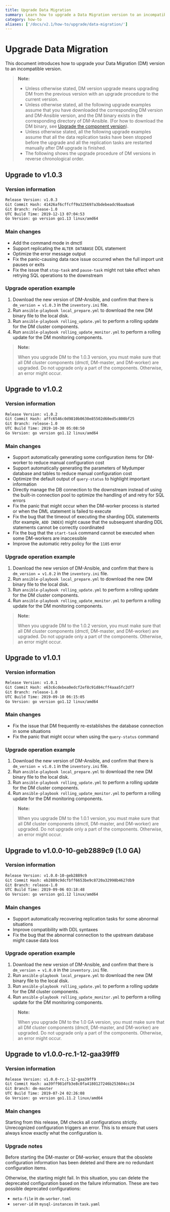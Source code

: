 ```yaml
---
title: Upgrade Data Migration
summary: Learn how to upgrade a Data Migration version to an incompatible version.
category: how-to
aliases: ['/docs/v2.1/how-to/upgrade/data-migration/']
---
```


# Upgrade Data Migration

This document introduces how to upgrade your Data Migration (DM) version to an incompatible version.

> **Note:**
>
> - Unless otherwise stated, DM version upgrade means upgrading DM from the previous version with an upgrade procedure to the current version.
> - Unless otherwise stated, all the following upgrade examples assume that you have downloaded the corresponding DM version and DM-Ansible version, and the DM binary exists in the corresponding directory of DM-Ansible. (For how to download the DM binary, see [Upgrade the component version](/v2.1/reference/tools/data-migration/cluster-operations.md#upgrade-the-component-version)).
> - Unless otherwise stated, all the following upgrade examples assume that all the data replication tasks have been stopped before the upgrade and all the replication tasks are restarted manually after DM upgrade is finished.
> - The following shows the upgrade procedure of DM versions in reverse chronological order.

## Upgrade to v1.0.3

### Version information

```bash
Release Version: v1.0.3
Git Commit Hash: 41426af6cffcff9a325697a3bdebeadc9baa8aa6
Git Branch: release-1.0
UTC Build Time: 2019-12-13 07:04:53
Go Version: go version go1.13 linux/amd64
```

### Main changes

- Add the command mode in dmctl
- Support replicating the `ALTER DATABASE` DDL statement
- Optimize the error message output
- Fix the panic-causing data race issue occurred when the full import unit pauses or exits
- Fix the issue that `stop-task` and `pause-task` might not take effect when retrying SQL operations to the downstream

### Upgrade operation example

1. Download the new version of DM-Ansible, and confirm that there is `dm_version = v1.0.3` in the `inventory.ini` file.
2. Run `ansible-playbook local_prepare.yml` to download the new DM binary file to the local disk.
3. Run `ansible-playbook rolling_update.yml` to perform a rolling update for the DM cluster components.
4. Run `ansible-playbook rolling_update_monitor.yml` to perform a rolling update for the DM monitoring components.

> **Note:**
>
> When you upgrade DM to the 1.0.3 version, you must make sure that all DM cluster components (dmctl, DM-master, and DM-worker) are upgraded. Do not upgrade only a part of the components. Otherwise, an error might occur.

## Upgrade to v1.0.2

### Version information

```bash
Release Version: v1.0.2
Git Commit Hash: affc6546c0d9810b0630e85502d60ed5c800bf25
Git Branch: release-1.0
UTC Build Time: 2019-10-30 05:08:50
Go Version: go version go1.12 linux/amd64
```

### Main changes

- Support automatically generating some configuration items for DM-worker to reduce manual configuration cost
- Support automatically generating the parameters of Mydumper database and tables to reduce manual configuration cost
- Optimize the default output of `query-status` to highlight important information
- Directly manage the DB connection to the downstream instead of using the built-in connection pool to optimize the handling of and retry for SQL errors
- Fix the panic that might occur when the DM-worker process is started or when the DML statement is failed to execute
- Fix the bug that the timeout of executing the sharding DDL statements (for example, `ADD INDEX`) might cause that the subsequent sharding DDL statements cannot be correctly coordinated
- Fix the bug that the `start-task` command cannot be executed when some DM-workers are inaccessible
- Improve the automatic retry policy for the `1105` error

### Upgrade operation example

1. Download the new version of DM-Ansible, and confirm that there is `dm_version = v1.0.2` in the `inventory.ini` file.
2. Run `ansible-playbook local_prepare.yml` to download the new DM binary file to the local disk.
3. Run `ansible-playbook rolling_update.yml` to perform a rolling update for the DM cluster components.
4. Run `ansible-playbook rolling_update_monitor.yml` to perform a rolling update for the DM monitoring components.

> **Note:**
>
> When you upgrade DM to the 1.0.2 version, you must make sure that all DM cluster components (dmctl, DM-master, and DM-worker) are upgraded. Do not upgrade only a part of the components. Otherwise, an error might occur.

## Upgrade to v1.0.1

### Version information

```bash
Release Version: v1.0.1
Git Commit Hash: e63c6cdebea0edcf2ef8c91d84cff4aaa5fc2df7
Git Branch: release-1.0
UTC Build Time: 2019-09-10 06:15:05
Go Version: go version go1.12 linux/amd64
```

### Main changes

- Fix the issue that DM frequently re-establishes the database connection in some situations
- Fix the panic that might occur when using the `query-status` command

### Upgrade operation example

1. Download the new version of DM-Ansible, and confirm that there is `dm_version = v1.0.1` in the `inventory.ini` file.
2. Run `ansible-playbook local_prepare.yml` to download the new DM binary file to the local disk.
3. Run `ansible-playbook rolling_update.yml` to perform a rolling update for the DM cluster components.
4. Run `ansible-playbook rolling_update_monitor.yml` to perform a rolling update for the DM monitoring components.

> **Note:**
>
> When you upgrade DM to the 1.0.1 version, you must make sure that all DM cluster components (dmctl, DM-master, and DM-worker) are upgraded. Do not upgrade only a part of the components. Otherwise, an error might occur.

## Upgrade to v1.0.0-10-geb2889c9 (1.0 GA)

### Version information

```bash
Release Version: v1.0.0-10-geb2889c9
Git Commit Hash: eb2889c9dcfbff6653be9c8720a32998b4627db9
Git Branch: release-1.0
UTC Build Time: 2019-09-06 03:18:48
Go Version: go version go1.12 linux/amd64
```

### Main changes

- Support automatically recovering replication tasks for some abnormal situations
- Improve compatibility with DDL syntaxes
- Fix the bug that the abnormal connection to the upstream database might cause data loss

### Upgrade operation example

1. Download the new version of DM-Ansible, and confirm that there is `dm_version = v1.0.0` in the `inventory.ini` file.
2. Run `ansible-playbook local_prepare.yml` to download the new DM binary file to the local disk.
3. Run `ansible-playbook rolling_update.yml` to perform a rolling update for the DM cluster components.
4. Run `ansible-playbook rolling_update_monitor.yml` to perform a rolling update for the DM monitoring components.

> **Note:**
>
> When you upgrade DM to the 1.0 GA version, you must make sure that all DM cluster components (dmctl, DM-master, and DM-worker) are upgraded. Do not upgrade only a part of the components. Otherwise, an error might occur.

## Upgrade to v1.0.0-rc.1-12-gaa39ff9

### Version information

```bash
Release Version: v1.0.0-rc.1-12-gaa39ff9
Git Commit Hash: aa39ff981dfb3e8c0fa4180127246b253604cc34
Git Branch: dm-master
UTC Build Time: 2019-07-24 02:26:08
Go Version: go version go1.11.2 linux/amd64
```

### Main changes

Starting from this release, DM checks all configurations strictly. Unrecognized configuration triggers an error. This is to ensure that users always know exactly what the configuration is.

### Upgrade notes

Before starting the DM-master or DM-worker, ensure that the obsolete configuration information has been deleted and there are no redundant configuration items.

Otherwise, the starting might fail. In this situation, you can delete the deprecated configuration based on the failure information. These are two possible deprecated configurations:

- `meta-file` in `dm-worker.toml`
- `server-id` in `mysql-instances` in `task.yaml`
